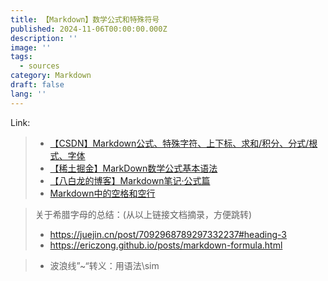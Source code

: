 ```yaml
---
title: 【Markdown】数学公式和特殊符号
published: 2024-11-06T00:00:00.000Z
description: ''
image: ''
tags:
  - sources
category: Markdown
draft: false
lang: ''
---
```

Link:
> - [【CSDN】Markdown公式、特殊字符、上下标、求和/积分、分式/根式、字体](https://blog.csdn.net/weixin_42546496/article/details/88115095)
> - [【稀土掘金】MarkDown数学公式基本语法](https://juejin.cn/post/7092968789297332237)
> - [【八白龙的博客】Markdown笔记·公式篇](https://ericzong.github.io/posts/markdown-formula.html)
> - [Markdown中的空格和空行](https://cloud.baidu.com/article/2970805)

> 关于希腊字母的总结：(从以上链接文档摘录，方便跳转)
> - https://juejin.cn/post/7092968789297332237#heading-3
> - https://ericzong.github.io/posts/markdown-formula.html

> - 波浪线”~“转义：用语法\sim


